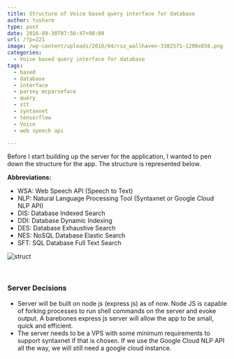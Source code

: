 ```yaml
---
title: Structure of Voice based query interface for database
author: tusharm
type: post
date: 2016-09-30T07:56:47+00:00
url: /?p=221
image: /wp-content/uploads/2016/04/rsz_wallhaven-3382571-1200x656.png
categories:
  - Voice based query interface for database
tags:
  - based
  - database
  - interface
  - parsey mcparseface
  - query
  - stt
  - syntaxnet
  - tensorflow
  - Voice
  - web speech api

---
```

Before I start building up the server for the application, I wanted to pen down the structure for the app. The structure is represented below.

**Abbreviations:**

  * WSA: Web Speech API (Speech to Text)
  * NLP: Natural Language Processing Tool (Syntaxnet or Google Cloud NLP API)
  * DIS: Database Indexed Search
  * DDI: Database Dynamic Indexing
  * DES: Database Exhaustive Search
  * NES: NoSQL Database Elastic Search
  * SFT: SQL Database Full Text Search

<img class=" wp-image-222 aligncenter" src="https://i0.wp.com/blog.tusharmishra.in/wp-content/uploads/2016/09/Struct.png?resize=500%2C718" alt="struct" srcset="https://i0.wp.com/blog.tusharmishra.in/wp-content/uploads/2016/09/Struct.png?resize=209%2C300 209w, https://i0.wp.com/blog.tusharmishra.in/wp-content/uploads/2016/09/Struct.png?resize=370%2C530 370w, https://i0.wp.com/blog.tusharmishra.in/wp-content/uploads/2016/09/Struct.png?w=651 651w" sizes="(max-width: 500px) 100vw, 500px" data-recalc-dims="1" />

&nbsp;

### Server Decisions

  * Server will be built on node js (express js) as of now. Node JS is capable of forking processes to run shell commands on the server and evoke output. A barebones express js server will allow the app to be small, quick and efficient.
  * The server needs to be a VPS with some minimum requirements to support syntaxnet if that is chosen. If we use the Google Cloud NLP API all the way, we will still need a google cloud instance.
